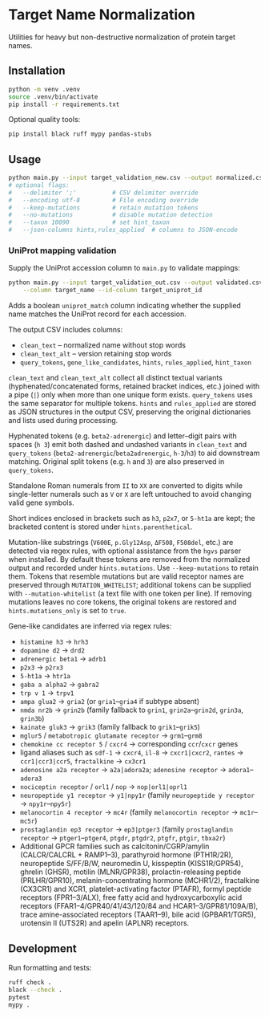 # Target Name Normalization

Utilities for heavy but non-destructive normalization of protein target names.

## Installation

```bash
python -m venv .venv
source .venv/bin/activate
pip install -r requirements.txt
```

Optional quality tools:

```bash
pip install black ruff mypy pandas-stubs
```

## Usage

```bash
python main.py --input target_validation_new.csv --output normalized.csv
# optional flags:
#   --delimiter ';'          # CSV delimiter override
#   --encoding utf-8         # File encoding override
#   --keep-mutations         # retain mutation tokens
#   --no-mutations           # disable mutation detection
#   --taxon 10090            # set hint_taxon
#   --json-columns hints,rules_applied  # columns to JSON-encode
```

### UniProt mapping validation

Supply the UniProt accession column to ``main.py`` to validate mappings:

```bash
python main.py --input target_validation_out.csv --output validated.csv \
    --column target_name --id-column target_uniprot_id
```

Adds a boolean `uniprot_match` column indicating whether the supplied name
matches the UniProt record for each accession.

The output CSV includes columns:

- `clean_text` – normalized name without stop words
- `clean_text_alt` – version retaining stop words
- `query_tokens`, `gene_like_candidates`, `hints`, `rules_applied`, `hint_taxon`

`clean_text` and `clean_text_alt` collect all distinct textual variants
(hyphenated/concatenated forms, retained bracket indices, etc.) joined with a
pipe (`|`) only when more than one unique form exists. `query_tokens` uses the
same separator for multiple tokens. `hints` and `rules_applied` are stored as
JSON structures in the output CSV, preserving the original dictionaries and
lists used during processing.


Hyphenated tokens (e.g. `beta2-adrenergic`) and letter–digit pairs with spaces
(`h 3`) emit both dashed and undashed variants in `clean_text` and
`query_tokens` (`beta2-adrenergic`/`beta2adrenergic`, `h-3`/`h3`) to aid
downstream matching. Original split tokens (e.g. `h` and `3`) are also
preserved in `query_tokens`.

Standalone Roman numerals from `II` to `XX` are converted to digits while
single-letter numerals such as `V` or `X` are left untouched to avoid changing
valid gene symbols.

Short indices enclosed in brackets such as `h3`, `p2x7`, or `5-ht1a` are
kept; the bracketed content is stored under `hints.parenthetical`.

Mutation-like substrings (`V600E`, `p.Gly12Asp`, `ΔF508`, `F508del`, etc.) are
detected via regex rules, with optional assistance from the `hgvs` parser when
installed. By default these tokens are removed from the normalized output and
recorded under `hints.mutations`. Use `--keep-mutations` to retain them. Tokens
that resemble mutations but are valid receptor names are preserved through
`MUTATION_WHITELIST`; additional tokens can be supplied with
`--mutation-whitelist` (a text file with one token per line). If removing
mutations leaves no core tokens, the original tokens are restored and
`hints.mutations_only` is set to `true`.

Gene-like candidates are inferred via regex rules:

- `histamine h3` → `hrh3`
- `dopamine d2` → `drd2`
- `adrenergic beta1` → `adrb1`
- `p2x3` → `p2rx3`
- `5-ht1a` → `htr1a`
- `gaba a alpha2` → `gabra2`
- `trp v 1` → `trpv1`
- `ampa glua2` → `gria2` (or `gria1`–`gria4` if subtype absent)
- `nmda nr2b` → `grin2b` (family fallback to `grin1`, `grin2a`–`grin2d`, `grin3a`, `grin3b`)
- `kainate gluk3` → `grik3` (family fallback to `grik1`–`grik5`)
- `mglur5` / `metabotropic glutamate receptor` → `grm1`–`grm8`
- `chemokine cc receptor 5` / `cxcr4` → corresponding `ccr`/`cxcr` genes
- ligand aliases such as `sdf-1` → `cxcr4`, `il-8` → `cxcr1|cxcr2`,
  `rantes` → `ccr1|ccr3|ccr5`, `fractalkine` → `cx3cr1`
- `adenosine a2a receptor` → `a2a|adora2a`; `adenosine receptor` → `adora1`–`adora3`
- `nociceptin receptor` / `orl1` / `nop` → `nop|orl1|oprl1`
- `neuropeptide y1 receptor` → `y1|npy1r` (family `neuropeptide y receptor` → `npy1r`–`npy5r`)
- `melanocortin 4 receptor` → `mc4r` (family `melanocortin receptor` → `mc1r`–`mc5r`)
- `prostaglandin ep3 receptor` → `ep3|ptger3` (family `prostaglandin receptor` → `ptger1`–`ptger4`, `ptgdr`, `ptgdr2`, `ptgfr`, `ptgir`, `tbxa2r`)
- Additional GPCR families such as calcitonin/CGRP/amylin (CALCR/CALCRL + RAMP1–3), parathyroid hormone (PTH1R/2R), neuropeptide S/FF/B/W, neuromedin U, kisspeptin (KISS1R/GPR54), ghrelin (GHSR), motilin (MLNR/GPR38), prolactin-releasing peptide (PRLHR/GPR10), melanin-concentrating hormone (MCHR1/2), fractalkine (CX3CR1) and XCR1, platelet-activating factor (PTAFR), formyl peptide receptors (FPR1–3/ALX), free fatty acid and hydroxycarboxylic acid receptors (FFAR1–4/GPR40/41/43/120/84 and HCAR1–3/GPR81/109A/B), trace amine-associated receptors (TAAR1–9), bile acid (GPBAR1/TGR5), urotensin II (UTS2R) and apelin (APLNR) receptors.

## Development

Run formatting and tests:

```bash
ruff check .
black --check .
pytest
mypy .
```
